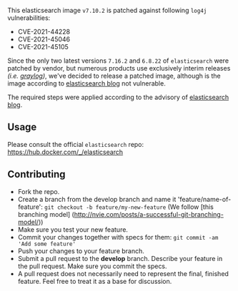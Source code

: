 This elasticsearch image `v7.10.2` is patched against following `log4j` vulnerabilities:
* CVE-2021-44228
* CVE-2021-45046
* CVE-2021-45105

Since the only two latest versions `7.16.2` and `6.8.22` of `elasticsearch` were patched by vendor, but numerous products use exclusively interim releases *(i.e. [graylog](https://hub.docker.com/r/graylog/graylog))*, we've decided to release a patched image, although is the image according to [elasticsearch blog](https://xeraa.net/blog/2021_mitigate-log4j2-log4shell-elasticsearch/) not vulnerable.

The required steps were applied according to the advisory of [elasticsearch blog](https://xeraa.net/blog/2021_mitigate-log4j2-log4shell-elasticsearch/).

## Usage

Please consult the official `elasticsearch` repo: https://hub.docker.com/_/elasticsearch


## Contributing

* Fork the repo.
* Create a branch from the develop branch and name it 'feature/name-of-feature': `git checkout -b feature/my-new-feature` (We follow [this branching model] (http://nvie.com/posts/a-successful-git-branching-model/))
* Make sure you test your new feature.
* Commit your changes together with specs for them: `git commit -am 'Add some feature'`
* Push your changes to your feature branch.
* Submit a pull request to the **develop** branch. Describe your feature in the pull request. Make sure you commit the specs.
* A pull request does not necessarily need to represent the final, finished feature. Feel free to treat it as a base for discussion.
